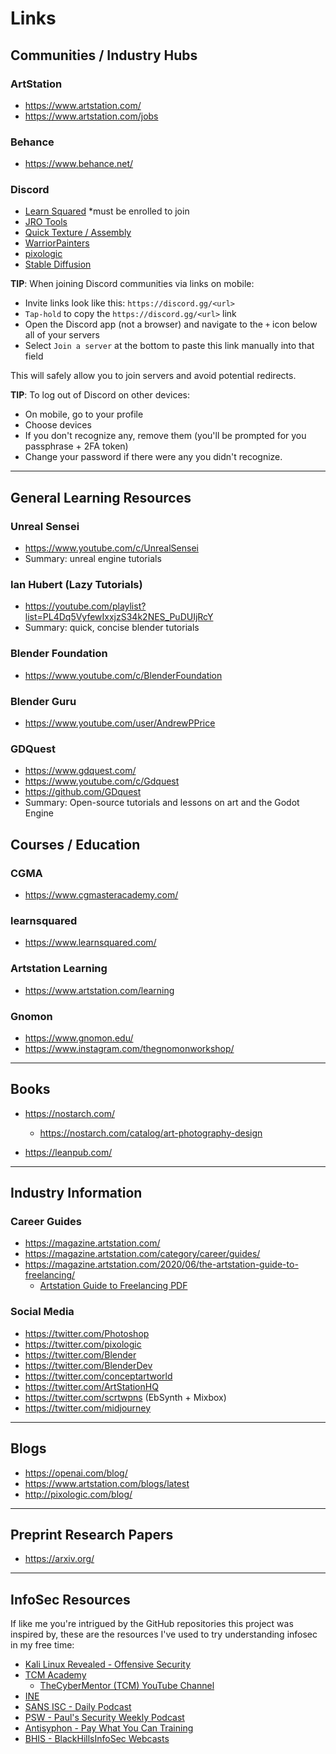 # Links

## Communities / Industry Hubs

### ArtStation

- <https://www.artstation.com/>
- <https://www.artstation.com/jobs>

### Behance

- <https://www.behance.net/>

### Discord

- [Learn Squared](https://www.learnsquared.com/discord) *must be enrolled to join
- [JRO Tools](https://discord.gg/R3EGuYD)
- [Quick Texture / Assembly](https://discord.gg/HnXDz6C)
- [WarriorPainters](https://www.google.com/url?q=https%3A%2F%2Fdiscord.gg%2FeRhxyc2PDh&sa=D&sntz=1&usg=AOvVaw0iPkD8l04IBm8PoN9pcqKL)
- [pixologic](https://pixologic.com/discord)
- [Stable Diffusion](https://discord.gg/stablediffusion)

**TIP**: When joining Discord communities via links on mobile:

- Invite links look like this: `https://discord.gg/<url>`
- `Tap-hold` to copy the `https://discord.gg/<url>` link
- Open the Discord app (not a browser) and navigate to the `+` icon below all of your servers
- Select `Join a server` at the bottom to paste this link manually into that field

This will safely allow you to join servers and avoid potential redirects.

**TIP**: To log out of Discord on other devices:

- On mobile, go to your profile
- Choose devices
- If you don't recognize any, remove them (you'll be prompted for you passphrase + 2FA token)
- Change your password if there were any you didn't recognize.

---

## General Learning Resources

### Unreal Sensei

- <https://www.youtube.com/c/UnrealSensei>
- Summary: unreal engine tutorials

### Ian Hubert (Lazy Tutorials)

- <https://youtube.com/playlist?list=PL4Dq5VyfewIxxjzS34k2NES_PuDUIjRcY>
- Summary: quick, concise blender tutorials

### Blender Foundation

- <https://www.youtube.com/c/BlenderFoundation>

### Blender Guru

- <https://www.youtube.com/user/AndrewPPrice>

### GDQuest

- <https://www.gdquest.com/>
- <https://www.youtube.com/c/Gdquest>
- <https://github.com/GDquest>
- Summary: Open-source tutorials and lessons on art and the Godot Engine

## Courses / Education

### CGMA

- <https://www.cgmasteracademy.com/>

### learnsquared

- <https://www.learnsquared.com/>

### Artstation Learning

- <https://www.artstation.com/learning>

### Gnomon

- <https://www.gnomon.edu/>
- <https://www.instagram.com/thegnomonworkshop/>

---

## Books

- <https://nostarch.com/>
	- <https://nostarch.com/catalog/art-photography-design>

- <https://leanpub.com/>

---

## Industry Information

### Career Guides

- <https://magazine.artstation.com/>
- <https://magazine.artstation.com/category/career/guides/>
- <https://magazine.artstation.com/2020/06/the-artstation-guide-to-freelancing/>
	- [Artstation Guide to Freelancing PDF](https://magazine.artstation.com/download/26983/)

### Social Media

- <https://twitter.com/Photoshop>
- <https://twitter.com/pixologic>
- <https://twitter.com/Blender>
- <https://twitter.com/BlenderDev>
- <https://twitter.com/conceptartworld>
- <https://twitter.com/ArtStationHQ>
- <https://twitter.com/scrtwpns> (EbSynth + Mixbox)
- <https://twitter.com/midjourney>

---

## Blogs

- <https://openai.com/blog/>
- <https://www.artstation.com/blogs/latest>
- <http://pixologic.com/blog/>

---

## Preprint Research Papers

- <https://arxiv.org/>

---

## InfoSec Resources

If like me you're intrigued by the GitHub repositories this project was inspired by, these are the resources I've used to try understanding infosec in my free time:

- [Kali Linux Revealed - Offensive Security](https://portal.offensive-security.com/courses/pen-103)
- [TCM Academy](https://academy.tcm-sec.com/courses)
	- [TheCyberMentor (TCM) YouTube Channel](https://www.youtube.com/c/TheCyberMentor/about)
- [INE](https://ine.com/)
- [SANS ISC - Daily Podcast](https://isc.sans.edu/)
- [PSW - Paul's Security Weekly Podcast](https://securityweekly.com/category-shows/paul-security-weekly/)
- [Antisyphon - Pay What You Can Training](https://www.antisyphontraining.com/)
- [BHIS - BlackHillsInfoSec Webcasts](https://www.blackhillsinfosec.com/blog/webcasts/)

